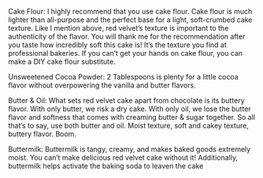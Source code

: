 Cake Flour:
 I highly recommend that you use cake flour. Cake flour is much lighter than all-purpose and the perfect base for a light, soft-crumbed cake texture.
  Like I mention above, red velvet’s texture is important to the authenticity of the flavor.
   You will thank me for the recommendation after you taste how incredibly soft this cake is! It’s the texture you find at professional bakeries. 
If you can’t get your hands on cake flour, you can make a DIY cake flour substitute.


Unsweetened Cocoa Powder:
2 Tablespoons is plenty for a little cocoa flavor without overpowering the vanilla and butter flavors.


Butter & Oil:
What sets red velvet cake apart from chocolate is its buttery flavor.
 With only butter, we risk a dry cake. With only oil, we lose the butter flavor and softness that comes with creaming butter & sugar together.
  So all that’s to say, use both butter and oil.
   Moist texture, soft and cakey texture, buttery flavor. Boom.


  Buttermilk: 
  Buttermilk is tangy, creamy, and makes baked goods extremely moist.
   You can’t make delicious red velvet cake without it!
    Additionally, buttermilk helps activate the baking soda to leaven the cake 
























